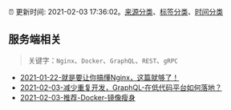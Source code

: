 :alarm_clock: 更新时间: 2021-02-03 17:36:02。[来源分类](../README.md)、[标签分类](../TAGS.md)、[时间分类](../TIMELINE.md)

## 服务端相关


> 关键字：`Nginx`、`Docker`、`GraphQL`、`REST`、`gRPC`



- [2021-01-22-就是要让你搞懂Nginx，这篇就够了！](https://www.ershicimi.com/p/c1ab6af9e5de8317d968010524e4db03) 
- [2021-02-03-减少重复开发，GraphQL-在低代码平台如何落地？](https://toutiao.io/k/90es6sy) 
- [2021-02-03-推荐-Docker-镜像瘦身](https://toutiao.io/k/t92f0ah) 